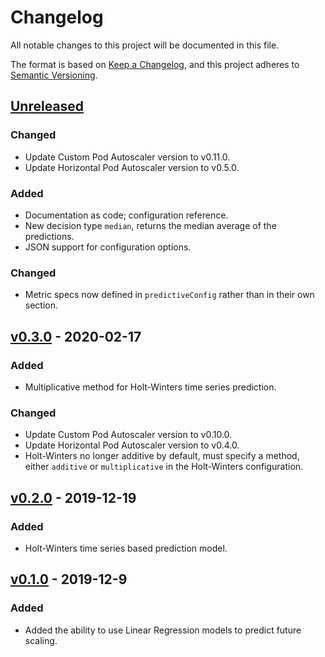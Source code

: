 # Changelog
All notable changes to this project will be documented in this file.

The format is based on [Keep a Changelog](https://keepachangelog.com/en/1.0.0/),
and this project adheres to [Semantic Versioning](https://semver.org/spec/v2.0.0.html).

## [Unreleased]
### Changed
- Update Custom Pod Autoscaler version to v0.11.0.
- Update Horizontal Pod Autoscaler version to v0.5.0.
### Added
- Documentation as code; configuration reference.
- New decision type `median`, returns the median average of the predictions.
- JSON support for configuration options.

### Changed
- Metric specs now defined in `predictiveConfig` rather than in their own section.

## [v0.3.0] - 2020-02-17
### Added
- Multiplicative method for Holt-Winters time series prediction.
### Changed
- Update Custom Pod Autoscaler version to v0.10.0.
- Update Horizontal Pod Autoscaler version to v0.4.0.
- Holt-Winters no longer additive by default, must specify a method, either `additive` or `multiplicative` in the Holt-Winters configuration.

## [v0.2.0] - 2019-12-19
### Added
- Holt-Winters time series based prediction model.

## [v0.1.0] - 2019-12-9
### Added
- Added the ability to use Linear Regression models to predict future scaling.

[Unreleased]: https://github.com/jthomperoo/predictive-horizontal-pod-autoscaler/compare/v0.3.0...HEAD
[v0.3.0]: https://github.com/jthomperoo/predictive-horizontal-pod-autoscaler/compare/v0.2.0...v0.3.0
[v0.2.0]: https://github.com/jthomperoo/predictive-horizontal-pod-autoscaler/compare/v0.1.0...v0.2.0
[v0.1.0]: https://github.com/jthomperoo/predictive-horizontal-pod-autoscaler/releases/tag/v0.1.0